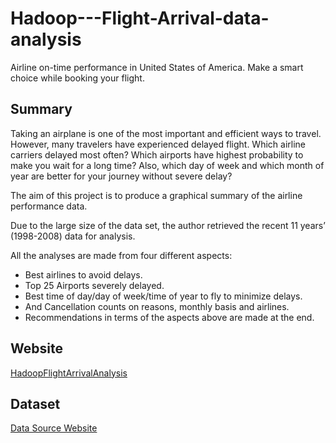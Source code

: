 # Hadoop---Flight-Arrival-data-analysis


Airline on-time performance in United States of America. Make a smart choice while booking your flight.

## Summary

Taking an airplane is one of the most important and efficient ways to travel. However, many travelers have experienced delayed flight. Which airline carriers delayed most often? Which airports have highest probability to make you wait for a long time? Also, which day of week and which month of year are better for your journey without severe delay?

The aim of this project is to produce a graphical summary of the airline performance data.

Due to the large size of the data set, the author retrieved the recent 11 years’ (1998-2008) data for analysis.

All the analyses are made from four different aspects:
* Best airlines to avoid delays.
* Top 25 Airports severely delayed.
* Best time of day/day of week/time of year to fly to minimize delays.
* And Cancellation counts on reasons, monthly basis and airlines.
* Recommendations in terms of the aspects above are made at the end.


## Website

[HadoopFlightArrivalAnalysis](http://www1.coe.neu.edu/~abhayani/flightArrival/)


## Dataset

[Data Source Website](http://stat-computing.org/dataexpo/2009/the-data.html)
